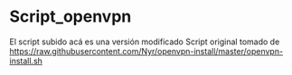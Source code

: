 # Script_openvpn
El script subido acá es una versión modificado
Script original tomado de https://raw.githubusercontent.com/Nyr/openvpn-install/master/openvpn-install.sh
